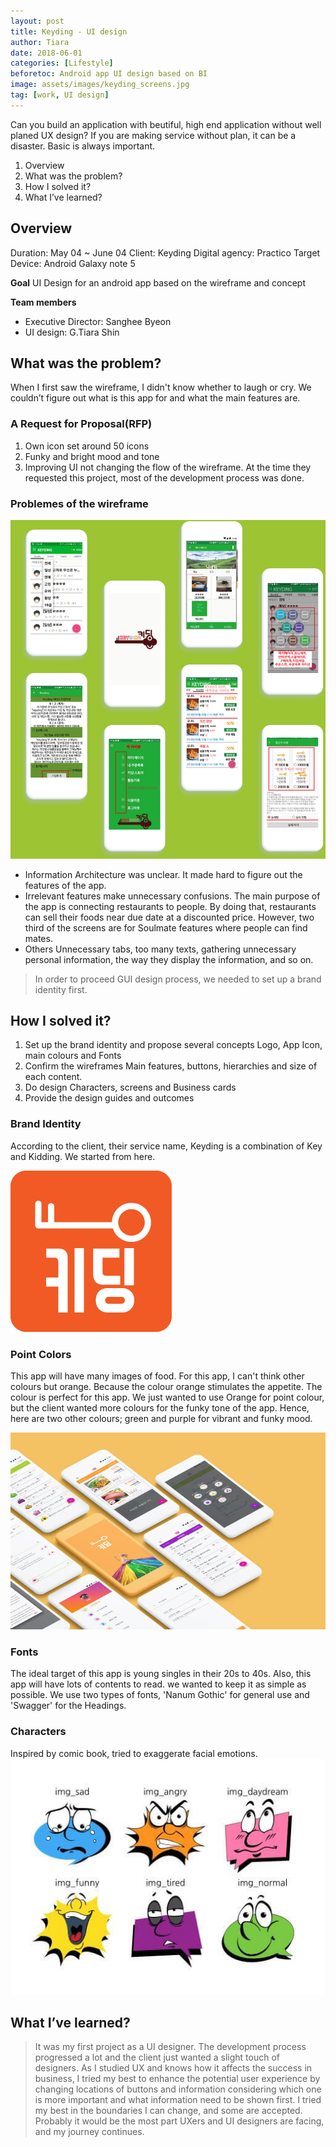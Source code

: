 ```yaml
---
layout: post
title: Keyding - UI design
author: Tiara
date: 2018-06-01
categories: [Lifestyle]
beforetoc: Android app UI design based on BI
image: assets/images/keyding_screens.jpg
tag: [work, UI design]
---
```


Can you build an application with beutiful, high end application without well planed UX design? If you are making service without plan, it can be a disaster. Basic is always important.


<!--more-->

1. Overview
2. What was the problem?
3. How I solved it?
4. What I’ve learned?


## Overview

Duration: May 04 ~ June 04
Client: Keyding
Digital agency: Practico
Target Device: Android Galaxy note 5

**Goal**
UI Design for an android app based on the wireframe and concept

**Team members**

- Executive Director: Sanghee Byeon
- UI design: G.Tiara Shin


## What was the problem?

When I first saw the wireframe, I didn't know whether to laugh or cry.
We couldn’t figure out what is this app for and what the main features are.

### A Request for Proposal(RFP)

1. Own icon set around 50 icons
2. Funky and bright mood and tone
3. Improving UI not changing the flow of the wireframe.
   At the time they requested this project, most of the development process was done.

### Problemes of the wireframe

![wireframes I've got](/assets/images/keyding_wireframes.png)

- Information Architecture was unclear.
  It made hard to figure out the features of the app.
- Irrelevant features make unnecessary confusions.
  The main purpose of the app is connecting restaurants to people. By doing that, restaurants can sell their foods near due date at a discounted price. However, two third of the screens are for Soulmate features where people can find mates.
- Others
  Unnecessary tabs, too many texts, gathering unnecessary personal information, the way they display the information, and so on.

> In order to proceed GUI design process, we needed to set up a brand identity first.

## How I solved it?

1. Set up the brand identity and propose several concepts
   Logo, App Icon, main colours and Fonts
2. Confirm the wireframes
   Main features, buttons, hierarchies and size of each content.
3. Do design
   Characters, screens and Business cards
4. Provide the design guides and outcomes

### Brand Identity

According to the client, their service name, Keyding is a combination of Key and Kidding. We started from here.

![logo of Keyding](/assets/images/keyding_logo.png)

### Point Colors

This app will have many images of food. For this app, I can't think other colours but orange. Because the colour orange stimulates the appetite. The colour is perfect for this app.
We just wanted to use Orange for point colour, but the client wanted more colours for the funky tone of the app.
Hence, here are two other colours; green and purple for vibrant and funky mood.

![keyding screens](/assets/images/keyding_screens.jpg)

### Fonts

The ideal target of this app is young singles in their 20s to 40s. Also, this app will have lots of contents to read. we wanted to keep it as simple as possible. We use two types of fonts, 'Nanum Gothic' for general use and 'Swagger' for the Headings.

### Characters

Inspired by comic book, tried to exaggerate facial emotions.
![Character design for Keyding](/assets/images/keyding_characters.jpg)

## What I’ve learned?

> It was my first project as a UI designer. The development process progressed a lot and the client just wanted a slight touch of designers. As I studied UX and knows how it affects the success in business, I tried my best to enhance the potential user experience by changing locations of buttons and information considering which one is more important and what information need to be shown first. I tried my best in the boundaries I can change, and some are accepted. Probably it would be the most part UXers and UI designers are facing, and my journey continues.
